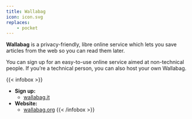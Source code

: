 ```yaml
---
title: Wallabag
icon: icon.svg
replaces: 
    - pocket
---
```


**Wallabag** is a privacy-friendly, libre online service which lets you save articles from the web so you can read them later.

You can sign up for an easy-to-use online service aimed at non-technical people. If you’re a technical person, you can also host your own Wallabag.

{{< infobox >}}
- **Sign up:**
    - [wallabag.it](https://www.wallabag.it/en)
- **Website:**
    - [wallabag.org](https://wallabag.org/en)
{{< /infobox >}}
